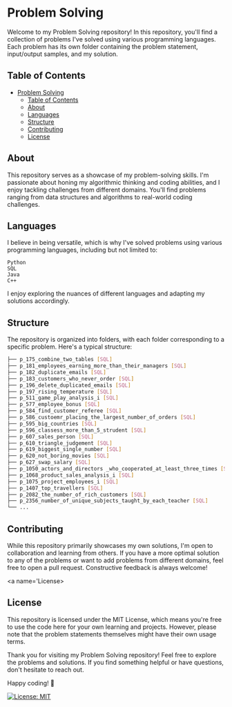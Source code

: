 # Problem Solving
Welcome to my Problem Solving repository! In this repository, you'll find a collection of problems I've solved using various programming languages. Each problem has its own folder containing the problem statement, input/output samples, and my solution.

## Table of Contents
- [Problem Solving](#problem-solving)
  - [Table of Contents](#table-of-contents)
  - [About](#about)
  - [Languages](#languages)
  - [Structure](#structure)
  - [Contributing](#contributing)
  - [License](#license)
  
<a name="about"></a>
## About
This repository serves as a showcase of my problem-solving skills. I'm passionate about honing my algorithmic thinking and coding abilities, and I enjoy tackling challenges from different domains. You'll find problems ranging from data structures and algorithms to real-world coding challenges.

<a name="Languages"></a>
## Languages
I believe in being versatile, which is why I've solved problems using various programming languages, including but not limited to:

    Python
    SQL
    Java
    C++

I enjoy exploring the nuances of different languages and adapting my solutions accordingly.

<a name='Structure'></a>
## Structure
The repository is organized into folders, with each folder corresponding to a specific problem. Here's a typical structure:

```bash
├── p_175_combine_two_tables [SQL]
├── p_181_employees_earning_more_than_their_managers [SQL]
├── p_182_duplicate_emails [SQL]
├── p_183_customers_who_never_order [SQL]
├── p_196_delete_duplicated_emails [SQL]
├── p_197_rising_temperature [SQL]
├── p_511_game_play_analysis_i [SQL]
├── p_577_employee_bonus [SQL]
├── p_584_find_customer_referee [SQL]
├── p_586_custoemr_placing_the_largest_number_of_orders [SQL]
├── p_595_big_countries [SQL]
├── p_596_classess_more_than_5_strudent [SQL]
├── p_607_sales_person [SQL]
├── p_610_triangle_judgement [SQL]
├── p_619_biggest_single_number [SQL]
├── p_620_not_boring_movies [SQL]
├── p_627_swap_salary [SQL]
├── p_1050_actors_and_directors _who_cooperated_at_least_three_times [SQL]
├── p_1068_product_sales_analysis_i [SQL]
├── p_1075_project_employees_i [SQL]
├── p_1407_top_travellers [SQL]
├── p_2082_the_number_of_rich_customers [SQL]
├── p_2356_number_of_unique_subjects_taught_by_each_teacher [SQL]
└── ...
```

<a name="Contributing"></a>
## Contributing
While this repository primarily showcases my own solutions, I'm open to collaboration and learning from others. If you have a more optimal solution to any of the problems or want to add problems from different domains, feel free to open a pull request. Constructive feedback is always welcome!

<a name='License></a>
## License
This repository is licensed under the MIT License, which means you're free to use the code here for your own learning and projects. However, please note that the problem statements themselves might have their own usage terms.

Thank you for visiting my Problem Solving repository! Feel free to explore the problems and solutions. If you find something helpful or have questions, don't hesitate to reach out.

Happy coding! 🚀

[![License: MIT](https://img.shields.io/badge/License-MIT-blue.svg)](https://opensource.org/licenses/MIT)
